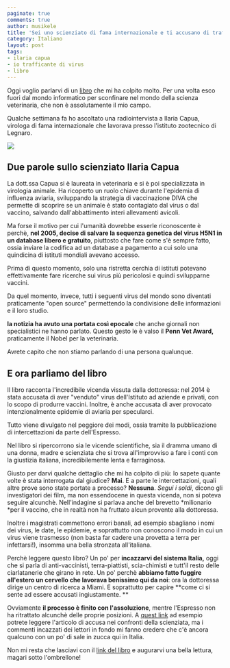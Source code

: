 ```yaml
---
paginate: true
comments: true
author: musikele
title: 'Sei uno scienziato di fama internazionale e ti accusano di trafficare virus. Che fai?'
category: Italiano
layout: post
tags:
- ilaria capua
- io trafficante di virus
- libro
---
```



Oggi voglio parlarvi di un [libro](http://amzn.to/2taKqFg) che mi ha colpito molto. Per una volta esco fuori dal mondo informatico per sconfinare nel mondo della scienza veterinaria, che non è assolutamente il mio campo.

Qualche settimana fa ho ascoltato una radiointervista a Ilaria Capua, virologa di fama internazionale che lavorava presso l'istituto zootecnico di Legnaro.

<img src="{{ site.baseurl }}/images/trafficante_di_virus.png" class=" forestry--none" style="float: none;">

## Due parole sullo scienziato Ilaria Capua

La dott.ssa Capua si è laureata in veterinaria e si è poi specializzata in virologia animale. Ha ricoperto un ruolo chiave durante l'epidemia di influenza aviaria, sviluppando la strategia di vaccinazione DIVA che permette di scoprire se un animale è stato contagiato dal virus o dal vaccino, salvando dall'abbattimento interi allevamenti avicoli.

Ma forse il motivo per cui l'umanità dovrebbe esserle riconoscente è perchè, **nel 2005, decise di salvare la sequenza genetica del virus H5N1 in un database libero e gratuito**, piuttosto che fare come s'è sempre fatto, ossia inviare la codifica ad un database a pagamento a cui solo una quindicina di istituti mondiali avevano accesso.

Prima di questo momento, solo una ristretta cerchia di istituti potevano effettivamente fare ricerche sui virus più pericolosi e quindi svilupparne vaccini.

Da quel momento, invece, tutti i seguenti virus del mondo sono diventati praticamente "open source" permettendo la condivisione delle informazioni e il loro studio.

**la notizia ha avuto una portata così epocale** che anche giornali non specialistici ne hanno parlato. Questo gesto le è valso il **Penn Vet Award,** praticamente il Nobel per la veterinaria.

Avrete capito che non stiamo parlando di una persona qualunque.

## E ora parliamo del libro

Il libro racconta l'incredibile vicenda vissuta dalla dottoressa: nel 2014 è stata accusata di aver "venduto" virus dell'Istituto ad aziende e privati, con lo scopo di produrre vaccini. Inoltre, è anche accusata di aver provocato intenzionalmente epidemie di aviaria per specularci.

Tutto viene divulgato nel peggiore dei modi, ossia tramite la pubblicazione di intercettazioni da parte dell'Espresso.

Nel libro si ripercorrono sia le vicende scientifiche, sia il dramma umano di una donna, madre e scienziata che si trova all'improvviso a fare i conti con la giustizia italiana, incredibilemente lenta e farraginosa.

Giusto per darvi qualche dettaglio che mi ha colpito di più: lo sapete quante volte è stata interrogata dal giudice? **Mai**. E a parte le intercettazioni, quali altre prove sono state portate a processo? **Nessuna**. *Segui i soldi*, dicono gli investigatori dei film, ma non essendocene in questa vicenda, non si poteva seguire alcunchè. Nell'indagine si parlava anche del brevetto *milionario *per il vaccino, che in realtà non ha fruttato alcun provente alla dottoressa.

Inoltre i magistrati commettono errori banali, ad esempio sbagliano i nomi dei virus, le date, le epidemie, e soprattutto non conoscono il modo in cui un virus viene trasmesso (non basta far cadere una provetta a terra per infettarsi!), insomma una bella stronzata all'italiana.

Perchè leggere questo libro? Un po' per **incazzarvi del sistema Italia,** oggi che si parla di anti-vaccinisti, terra-piattisti, scia-chimisti e tutt'il resto delle ciarlatanerie che girano in rete. Un po' perchè **abbiamo fatto fuggire all'estero un cervello che lavorava benissimo qui da noi**: ora la dottoressa dirige un centro di ricerca a Miami. E soprattutto per capire **come ci si sente ad essere accusati ingiustamente. **

Ovviamente **il processo è finito con l'assoluzione**, mentre l'Espresso non ha ritrattato alcunchè delle proprie posizioni. A [quest link](http://espresso.repubblica.it/attualita/2014/04/03/news/salute-quel-business-segreto-della-vendita-dei-virus-1.159618) ad esempio potrete leggere l'articolo di accusa nei confronti della scienziata, ma i commenti incazzati dei lettori in fondo mi fanno credere che c'è ancora qualcuno con un po' di sale in zucca qui in Italia.

Non mi resta che lasciavi con il [link del libro](http://amzn.to/2taKqFg) e augurarvi una bella lettura, magari sotto l'ombrellone!

